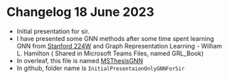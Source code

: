 # Changelog 18 June 2023
- Initial presentation for sir.
- I have presented some GNN methods after some time spent learning GNN from [Stanford 224W](https://www.youtube.com/playlist?list=PLoROMvodv4rPLKxIpqhjhPgdQy7imNkDn) and Graph Representation Learning - William L. Hamilton ( Shared in Microsoft Teams Files, named GRL_Book)
- In overleaf, this file is named [MSThesisGNN](https://www.overleaf.com/7849464191czwzdphhvnkx)
- In github, folder name is `InitialPresentaionOnlyGNNForSir`